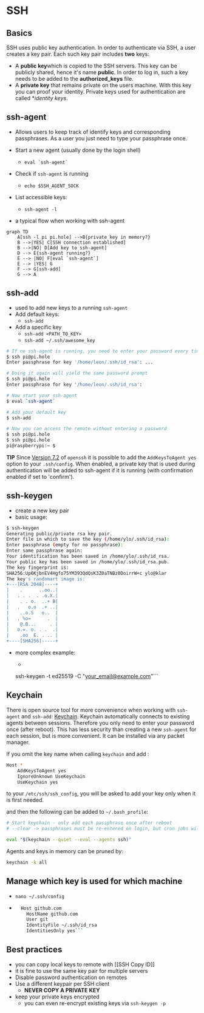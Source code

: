 # SSH

## Basics
SSH uses public key authentication. In order to authenticate via SSH, a user creates a key pair. Each such key pair includes **two** keys:

- A **public key**which is copied to the SSH servers. This key can be publicly shared, hence it's name **public**. In order to log in, such a key needs to be added to the **authorized_keys** file.
- A **private key** that remains private on the users machine. With this key you can proof your identity. Private keys used for authentication are called **identity keys*.



## ssh-agent
- Allows users to keep track of identify keys and corresponding passphrases. As a user you just need to type your passphrase once.
- Start a new agent (usually done by the login shell)
	- ``` eval `ssh-agent` ```
- Check if `ssh-agent` is running
	- `echo $SSH_AGENT_SOCK`
- List accessible keys:
	- `ssh-agent -l`

- a typical flow when working with ssh-agent

```mermaid
graph TD
    A[ssh -l pi pi.hole] -->B{private key in memory?}
    B -->|YES| C[SSH connection established]
    B -->|NO| D[Add key to ssh-agent]
    D --> E{ssh-agent running?}
    E --> |NO| F[eval `ssh-agent`]
    E --> |YES| G
    F --> G[ssh-add]
    G --> A
```
	
	
## ssh-add
- used to add new keys to a running `ssh-agent`
- Add default keys:
	- `ssh-add`
- Add a specific key
	- `ssh-add <PATH_TO_KEY>`
	- `ssh-add ~/.ssh/awesome_key`

```bash
# If no ssh-agent is running, you need to enter your password every time
$ ssh pi@pi.hole
Enter passphrase for key '/home/leon/.ssh/id_rsa': ...

# Doing it again will yield the same password prompt
$ ssh pi@pi.hole
Enter passphrase for key '/home/leon/.ssh/id_rsa':

# Now start your ssh-agent
$ eval `ssh-agent`

# Add your default key
$ ssh-add

# Now you can access the remote without entering a password
$ ssh pi@pi.hole
$ ssh pi@pi.hole
pi@raspberrypi:~ $
```


**TIP**
Since [Version 7.2](https://www.openssh.com/txt/release-7.2) of `openssh` it is possible to add the `AddKeysToAgent yes` option to your `.ssh/config`. When enabled, a private key that is used during authentication will be added to ssh-agent if it is running (with confirmation enabled if set to 'confirm').

## ssh-keygen
- create a new key pair
- basic usage:
```bash
$ ssh-keygen
Generating public/private rsa key pair.
Enter file in which to save the key (/home/ylo/.ssh/id_rsa): 
Enter passphrase (empty for no passphrase): 
Enter same passphrase again: 
Your identification has been saved in /home/ylo/.ssh/id_rsa.
Your public key has been saved in /home/ylo/.ssh/id_rsa.pub.
The key fingerprint is:
SHA256:Up6KjbnEV4Hgfo75YM393QdQsK3Z0aTNBz0DoirrW+c ylo@klar
The key's randomart image is:
+---[RSA 2048]----+
|    .      ..oo..|
|   . . .  . .o.X.|
|    . . o.  ..+ B|
|   .   o.o  .+ ..|
|    ..o.S   o..  |
|   . %o=      .  |
|    @.B...     . |
|   o.=. o. . .  .|
|    .oo  E. . .. |
+----[SHA256]-----+
```
- more complex example:
	- ```shell
	ssh-keygen -t ed25519 -C "your_email@example.com"```


## Keychain
There is open source tool for more convenience when working with `ssh-agent` and `ssh-add`: [Keychain](https://www.funtoo.org/Keychain). Keychain automatically connects to existing agents between sessions. Therefore you only need to enter your password once (after reboot). This has less security than creating a new `ssh-agent` for each session, but is more convenient. It can be installed via any packet manager.

If you omit the key name when calling `keychain` and add :

```bash
Host *
	AddKeysToAgent yes
	IgnoreUnknown UseKeychain
	UseKeychain yes
```

to your `/etc/ssh/ssh_config`, you will be asked to add your key only when it is first needed.

and then the following can be added to `~/.bash_profile`:

```bash
# Start keychain - only add each passphrase once after reboot
# --clear -> passphrases must be re-entered on login, but cron jobs will still have access to the unencrypted keys after the user logs out

eval "$(keychain --quiet --eval --agents ssh)"
```

Agents and keys in memory can be pruned by:

```bash
keychain -k all
```

## Manage which key is used for which machine
- `nano ~/.ssh/config`
- ```bash
	Host github.com
	  HostName github.com
	  User git
	  IdentityFile ~/.ssh/id_rsa
	  IdentitiesOnly yes```


## Best practices
- you can copy local keys to remote with [[SSH Copy ID]]
- it is fine to use the same key pair for multiple servers
- Disable password authentication on remotes
- Use a different keypair per SSH client
	- **NEVER COPY A PRIVATE KEY**
- keep your private keys encrypted
	- you can even re-encrypt existing keys via `ssh-keygen -p`